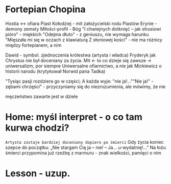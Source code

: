 # Fortepian Chopina
Hostia <-> ofiara
Piast Kołodziej - mit założycielski rodu Piastów
Erynie - demony zemsty
Miłości-profil - Bóg
"I chwiejnych dotknięć – jak strusiowi pióro" - miękkich
"Odejma dłuto" - z geniuszu, nie wymaga harunku
"Mięszała mi się w oczach z klawiaturą
  Z słoniowej kości" - nie ma różnicy między fortepianem, a nim

Dawid - symbol. zjednoczenia królestwa (artysta i władca)
Fryderyk jak Chrystus nie był doceniany za życia.
Mit <- to co dzieje się zawsze -> uniwersalizm, por siempre
Uniwersalne ofiarnictwo, a nie jak Mickiewicz o historii narodu (krytykował Norwid pana Tadka)

"Tysiąc pasji rozdziera go w części;
A każda wyje: "nie ja!...""Nie ja!" - zębami chrzęści" - przyczyniamy się do niezrozumienia, ale mówimy, że nie

męczeństwo zawarte jest w dziele

# Home: myśl interpret - o co tam kurwa chodzi?
`Artysta zostaje bardziej doceniony dopiero po śmierci`
Gdy życia koniec szepce do początku:
  „Nie stargam Cię ja – nie! – Ja... u-wydatnię!...”
Na łożu śmierci przypomina już rzeźbę z marmuru - znak wielkości, pamięci o nim

# Lesson - uzup.
